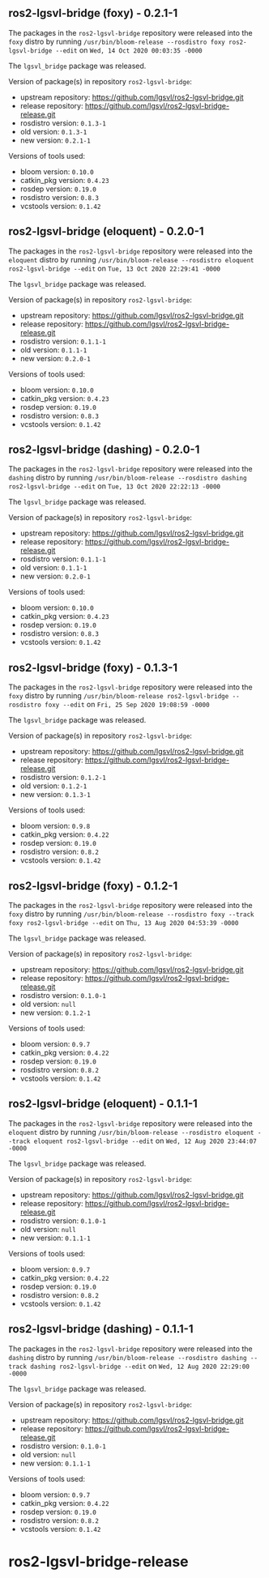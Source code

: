 ## ros2-lgsvl-bridge (foxy) - 0.2.1-1

The packages in the `ros2-lgsvl-bridge` repository were released into the `foxy` distro by running `/usr/bin/bloom-release --rosdistro foxy ros2-lgsvl-bridge --edit` on `Wed, 14 Oct 2020 00:03:35 -0000`

The `lgsvl_bridge` package was released.

Version of package(s) in repository `ros2-lgsvl-bridge`:

- upstream repository: https://github.com/lgsvl/ros2-lgsvl-bridge.git
- release repository: https://github.com/lgsvl/ros2-lgsvl-bridge-release.git
- rosdistro version: `0.1.3-1`
- old version: `0.1.3-1`
- new version: `0.2.1-1`

Versions of tools used:

- bloom version: `0.10.0`
- catkin_pkg version: `0.4.23`
- rosdep version: `0.19.0`
- rosdistro version: `0.8.3`
- vcstools version: `0.1.42`


## ros2-lgsvl-bridge (eloquent) - 0.2.0-1

The packages in the `ros2-lgsvl-bridge` repository were released into the `eloquent` distro by running `/usr/bin/bloom-release --rosdistro eloquent ros2-lgsvl-bridge --edit` on `Tue, 13 Oct 2020 22:29:41 -0000`

The `lgsvl_bridge` package was released.

Version of package(s) in repository `ros2-lgsvl-bridge`:

- upstream repository: https://github.com/lgsvl/ros2-lgsvl-bridge.git
- release repository: https://github.com/lgsvl/ros2-lgsvl-bridge-release.git
- rosdistro version: `0.1.1-1`
- old version: `0.1.1-1`
- new version: `0.2.0-1`

Versions of tools used:

- bloom version: `0.10.0`
- catkin_pkg version: `0.4.23`
- rosdep version: `0.19.0`
- rosdistro version: `0.8.3`
- vcstools version: `0.1.42`


## ros2-lgsvl-bridge (dashing) - 0.2.0-1

The packages in the `ros2-lgsvl-bridge` repository were released into the `dashing` distro by running `/usr/bin/bloom-release --rosdistro dashing ros2-lgsvl-bridge --edit` on `Tue, 13 Oct 2020 22:22:13 -0000`

The `lgsvl_bridge` package was released.

Version of package(s) in repository `ros2-lgsvl-bridge`:

- upstream repository: https://github.com/lgsvl/ros2-lgsvl-bridge.git
- release repository: https://github.com/lgsvl/ros2-lgsvl-bridge-release.git
- rosdistro version: `0.1.1-1`
- old version: `0.1.1-1`
- new version: `0.2.0-1`

Versions of tools used:

- bloom version: `0.10.0`
- catkin_pkg version: `0.4.23`
- rosdep version: `0.19.0`
- rosdistro version: `0.8.3`
- vcstools version: `0.1.42`


## ros2-lgsvl-bridge (foxy) - 0.1.3-1

The packages in the `ros2-lgsvl-bridge` repository were released into the `foxy` distro by running `/usr/bin/bloom-release ros2-lgsvl-bridge --rosdistro foxy --edit` on `Fri, 25 Sep 2020 19:08:59 -0000`

The `lgsvl_bridge` package was released.

Version of package(s) in repository `ros2-lgsvl-bridge`:

- upstream repository: https://github.com/lgsvl/ros2-lgsvl-bridge.git
- release repository: https://github.com/lgsvl/ros2-lgsvl-bridge-release.git
- rosdistro version: `0.1.2-1`
- old version: `0.1.2-1`
- new version: `0.1.3-1`

Versions of tools used:

- bloom version: `0.9.8`
- catkin_pkg version: `0.4.22`
- rosdep version: `0.19.0`
- rosdistro version: `0.8.2`
- vcstools version: `0.1.42`


## ros2-lgsvl-bridge (foxy) - 0.1.2-1

The packages in the `ros2-lgsvl-bridge` repository were released into the `foxy` distro by running `/usr/bin/bloom-release --rosdistro foxy --track foxy ros2-lgsvl-bridge --edit` on `Thu, 13 Aug 2020 04:53:39 -0000`

The `lgsvl_bridge` package was released.

Version of package(s) in repository `ros2-lgsvl-bridge`:

- upstream repository: https://github.com/lgsvl/ros2-lgsvl-bridge.git
- release repository: https://github.com/lgsvl/ros2-lgsvl-bridge-release.git
- rosdistro version: `0.1.0-1`
- old version: `null`
- new version: `0.1.2-1`

Versions of tools used:

- bloom version: `0.9.7`
- catkin_pkg version: `0.4.22`
- rosdep version: `0.19.0`
- rosdistro version: `0.8.2`
- vcstools version: `0.1.42`


## ros2-lgsvl-bridge (eloquent) - 0.1.1-1

The packages in the `ros2-lgsvl-bridge` repository were released into the `eloquent` distro by running `/usr/bin/bloom-release --rosdistro eloquent --track eloquent ros2-lgsvl-bridge --edit` on `Wed, 12 Aug 2020 23:44:07 -0000`

The `lgsvl_bridge` package was released.

Version of package(s) in repository `ros2-lgsvl-bridge`:

- upstream repository: https://github.com/lgsvl/ros2-lgsvl-bridge.git
- release repository: https://github.com/lgsvl/ros2-lgsvl-bridge-release.git
- rosdistro version: `0.1.0-1`
- old version: `null`
- new version: `0.1.1-1`

Versions of tools used:

- bloom version: `0.9.7`
- catkin_pkg version: `0.4.22`
- rosdep version: `0.19.0`
- rosdistro version: `0.8.2`
- vcstools version: `0.1.42`


## ros2-lgsvl-bridge (dashing) - 0.1.1-1

The packages in the `ros2-lgsvl-bridge` repository were released into the `dashing` distro by running `/usr/bin/bloom-release --rosdistro dashing --track dashing ros2-lgsvl-bridge --edit` on `Wed, 12 Aug 2020 22:29:00 -0000`

The `lgsvl_bridge` package was released.

Version of package(s) in repository `ros2-lgsvl-bridge`:

- upstream repository: https://github.com/lgsvl/ros2-lgsvl-bridge.git
- release repository: https://github.com/lgsvl/ros2-lgsvl-bridge-release.git
- rosdistro version: `0.1.0-1`
- old version: `null`
- new version: `0.1.1-1`

Versions of tools used:

- bloom version: `0.9.7`
- catkin_pkg version: `0.4.22`
- rosdep version: `0.19.0`
- rosdistro version: `0.8.2`
- vcstools version: `0.1.42`


# ros2-lgsvl-bridge-release